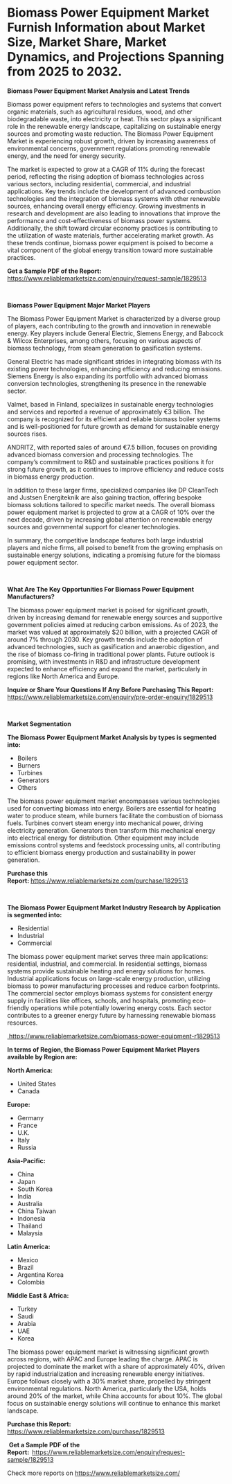 <p><h1>Biomass Power Equipment Market Furnish Information about Market Size, Market Share, Market Dynamics, and Projections Spanning from 2025 to 2032.</h1></p><p><strong>Biomass Power Equipment Market Analysis and Latest Trends</strong></p>
<p><p>Biomass power equipment refers to technologies and systems that convert organic materials, such as agricultural residues, wood, and other biodegradable waste, into electricity or heat. This sector plays a significant role in the renewable energy landscape, capitalizing on sustainable energy sources and promoting waste reduction. The Biomass Power Equipment Market is experiencing robust growth, driven by increasing awareness of environmental concerns, government regulations promoting renewable energy, and the need for energy security.</p><p>The market is expected to grow at a CAGR of 11% during the forecast period, reflecting the rising adoption of biomass technologies across various sectors, including residential, commercial, and industrial applications. Key trends include the development of advanced combustion technologies and the integration of biomass systems with other renewable sources, enhancing overall energy efficiency. Growing investments in research and development are also leading to innovations that improve the performance and cost-effectiveness of biomass power systems. Additionally, the shift toward circular economy practices is contributing to the utilization of waste materials, further accelerating market growth. As these trends continue, biomass power equipment is poised to become a vital component of the global energy transition toward more sustainable practices.</p></p>
<p><strong>Get a Sample PDF of the Report:&nbsp;</strong> <a href="https://www.reliablemarketsize.com/enquiry/request-sample/1829513?utm_campaign=3226&utm_medium=2&utm_source=Github&utm_content=ia&utm_term=11042025&utm_id=biomass-power-equipment">https://www.reliablemarketsize.com/enquiry/request-sample/1829513</a></p>
<p>&nbsp;</p>
<p><strong>Biomass Power Equipment Major Market Players</strong></p>
<p><p>The Biomass Power Equipment Market is characterized by a diverse group of players, each contributing to the growth and innovation in renewable energy. Key players include General Electric, Siemens Energy, and Babcock & Wilcox Enterprises, among others, focusing on various aspects of biomass technology, from steam generation to gasification systems.</p><p>General Electric has made significant strides in integrating biomass with its existing power technologies, enhancing efficiency and reducing emissions. Siemens Energy is also expanding its portfolio with advanced biomass conversion technologies, strengthening its presence in the renewable sector.</p><p>Valmet, based in Finland, specializes in sustainable energy technologies and services and reported a revenue of approximately €3 billion. The company is recognized for its efficient and reliable biomass boiler systems and is well-positioned for future growth as demand for sustainable energy sources rises.</p><p>ANDRITZ, with reported sales of around €7.5 billion, focuses on providing advanced biomass conversion and processing technologies. The company’s commitment to R&D and sustainable practices positions it for strong future growth, as it continues to improve efficiency and reduce costs in biomass energy production.</p><p>In addition to these larger firms, specialized companies like DP CleanTech and Justsen Energiteknik are also gaining traction, offering bespoke biomass solutions tailored to specific market needs. The overall biomass power equipment market is projected to grow at a CAGR of 10% over the next decade, driven by increasing global attention on renewable energy sources and governmental support for cleaner technologies.</p><p>In summary, the competitive landscape features both large industrial players and niche firms, all poised to benefit from the growing emphasis on sustainable energy solutions, indicating a promising future for the biomass power equipment sector.</p></p>
<p>&nbsp;</p>
<p><strong>What Are The Key Opportunities For Biomass Power Equipment Manufacturers?</strong></p>
<p><p>The biomass power equipment market is poised for significant growth, driven by increasing demand for renewable energy sources and supportive government policies aimed at reducing carbon emissions. As of 2023, the market was valued at approximately $20 billion, with a projected CAGR of around 7% through 2030. Key growth trends include the adoption of advanced technologies, such as gasification and anaerobic digestion, and the rise of biomass co-firing in traditional power plants. Future outlook is promising, with investments in R&D and infrastructure development expected to enhance efficiency and expand the market, particularly in regions like North America and Europe.</p></p>
<p><strong>Inquire or Share Your Questions If Any Before Purchasing This Report:</strong> <a href="https://www.reliablemarketsize.com/enquiry/pre-order-enquiry/1829513?utm_campaign=3226&utm_medium=2&utm_source=Github&utm_content=ia&utm_term=11042025&utm_id=biomass-power-equipment">https://www.reliablemarketsize.com/enquiry/pre-order-enquiry/1829513</a></p>
<p>&nbsp;</p>
<p><strong>Market Segmentation</strong></p>
<p><strong>The Biomass Power Equipment Market Analysis by types is segmented into:</strong></p>
<p><ul><li>Boilers</li><li>Burners</li><li>Turbines</li><li>Generators</li><li>Others</li></ul></p>
<p><p>The biomass power equipment market encompasses various technologies used for converting biomass into energy. Boilers are essential for heating water to produce steam, while burners facilitate the combustion of biomass fuels. Turbines convert steam energy into mechanical power, driving electricity generation. Generators then transform this mechanical energy into electrical energy for distribution. Other equipment may include emissions control systems and feedstock processing units, all contributing to efficient biomass energy production and sustainability in power generation.</p></p>
<p><strong>Purchase this Report:&nbsp;</strong><a href="https://www.reliablemarketsize.com/purchase/1829513?utm_campaign=3226&utm_medium=2&utm_source=Github&utm_content=ia&utm_term=11042025&utm_id=biomass-power-equipment">https://www.reliablemarketsize.com/purchase/1829513</a></p>
<p>&nbsp;</p>
<p><strong>The Biomass Power Equipment Market Industry Research by Application is segmented into:</strong></p>
<p><ul><li>Residential</li><li>Industrial</li><li>Commercial</li></ul></p>
<p><p>The biomass power equipment market serves three main applications: residential, industrial, and commercial. In residential settings, biomass systems provide sustainable heating and energy solutions for homes. Industrial applications focus on large-scale energy production, utilizing biomass to power manufacturing processes and reduce carbon footprints. The commercial sector employs biomass systems for consistent energy supply in facilities like offices, schools, and hospitals, promoting eco-friendly operations while potentially lowering energy costs. Each sector contributes to a greener energy future by harnessing renewable biomass resources.</p></p>
<p><a href="https://www.reliablemarketsize.com/biomass-power-equipment-r1829513?utm_campaign=3226&utm_medium=2&utm_source=Github&utm_content=ia&utm_term=11042025&utm_id=biomass-power-equipment">&nbsp;https://www.reliablemarketsize.com/biomass-power-equipment-r1829513</a></p>
<p><strong>In terms of Region, the Biomass Power Equipment Market Players available by Region are:</strong></p>
<p>
    <p> <strong> North America: </strong>
        <ul>
            <li>United States</li>
            <li>Canada</li>
        </ul>
        </p> 
    <p> <strong> Europe: </strong>
        <ul>
            <li>Germany</li>
            <li>France</li>
            <li>U.K.</li>
            <li>Italy</li>
            <li>Russia</li>
        </ul>
        </p> 
    <p> <strong> Asia-Pacific: </strong>
        <ul>
            <li>China</li>
            <li>Japan</li>
            <li>South Korea</li>
            <li>India</li>
            <li>Australia</li>
            <li>China Taiwan</li>
            <li>Indonesia</li>
            <li>Thailand</li>
            <li>Malaysia</li>
        </ul>
        </p> 
    <p> <strong> Latin America: </strong>
        <ul>
            <li>Mexico</li>
            <li>Brazil</li>
            <li>Argentina Korea</li>
            <li>Colombia</li>
        </ul>
        </p> 
    <p> <strong> Middle East & Africa: </strong>
        <ul>
            <li>Turkey</li>
            <li>Saudi</li>
            <li>Arabia</li>
            <li>UAE</li>
            <li>Korea</li>
        </ul>
    </p>
    </p>
<p><p>The biomass power equipment market is witnessing significant growth across regions, with APAC and Europe leading the charge. APAC is projected to dominate the market with a share of approximately 40%, driven by rapid industrialization and increasing renewable energy initiatives. Europe follows closely with a 30% market share, propelled by stringent environmental regulations. North America, particularly the USA, holds around 20% of the market, while China accounts for about 10%. The global focus on sustainable energy solutions will continue to enhance this market landscape.</p></p>
<p><strong>Purchase this Report: </strong><a href="https://www.reliablemarketsize.com/purchase/1829513?utm_campaign=3226&utm_medium=2&utm_source=Github&utm_content=ia&utm_term=11042025&utm_id=biomass-power-equipment">https://www.reliablemarketsize.com/purchase/1829513</a></p>
<p>&nbsp;<strong>Get a Sample PDF of the Report:&nbsp;&nbsp;</strong><a href="https://www.reliablemarketsize.com/enquiry/request-sample/1829513?utm_campaign=3226&utm_medium=2&utm_source=Github&utm_content=ia&utm_term=11042025&utm_id=biomass-power-equipment">https://www.reliablemarketsize.com/enquiry/request-sample/1829513</a></p>
<p><strong></strong></p>
<p>Check more reports on <a href="https://www.reliablemarketsize.com/?utm_campaign=3226&utm_medium=2&utm_source=Github&utm_content=ia&utm_term=11042025&utm_id=biomass-power-equipment">https://www.reliablemarketsize.com/</a></p>